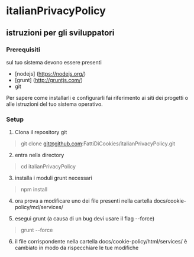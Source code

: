 # italianPrivacyPolicy 
## istruzioni per gli sviluppatori

### Prerequisiti
sul tuo sistema devono essere presenti 
* [nodejs] (https://nodejs.org/)
* [grunt] (http://gruntjs.com/)
* git

Per sapere come installarli e configurarli fai riferimento ai siti dei progetti o alle istruzioni del tuo sistema operativo.

### Setup

1. Clona il repository git
> git clone git@github.com:FattiDiCookies/italianPrivacyPolicy.git

2. entra nella directory
> cd italianPrivacyPolicy

3. installa i moduli grunt necessari 
> npm install

4. ora prova a modificare uno dei file presenti nella cartella docs/cookie-policy/md/services/

5. esegui grunt (a causa di un bug devi usare il flag --force)
> grunt --force 

6. il file corrispondente nella cartella docs/cookie-policy/html/services/ è cambiato in modo da rispecchiare le tue modifiche 
